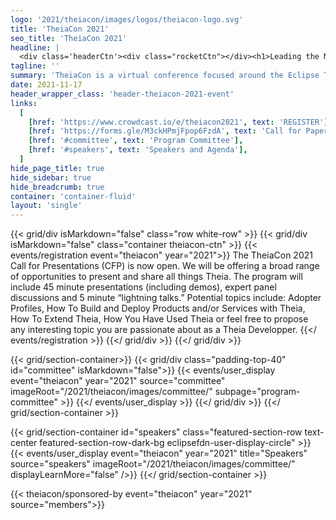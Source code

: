 ```yaml
---
logo: '2021/theiacon/images/logos/theiacon-logo.svg'
title: 'TheiaCon 2021'
seo_title: 'TheiaCon 2021'
headline: |
  <div class='headerCtn'><div class="rocketCtn"></div><h1>Leading the Next <br> Generation of Cloud <br> IDE Development</h1> <h2>Virtual Conference | November 17-18, 2021</h2></div>
tagline: ''
summary: 'TheiaCon is a virtual conference focused around the Eclipse Theia IDE ecosystem. It brings together a diverse group of Theia developers, adopters, and other contributors. The program will feature a mix of full-length talks, expert panel discussions and short ”lightning talks” focused on project insider, adopter, and broader ecosystem stories. This event is hosted by the Eclipse Foundation’s Cloud DevTools Working Group and is open to anyone interested in learning more about Cloud IDE development and the Theia project.'
date: 2021-11-17
header_wrapper_class: 'header-theiacon-2021-event'
links:
  [
    [href: 'https://www.crowdcast.io/e/theiacon2021', text: 'REGISTER'],
    [href: 'https://forms.gle/M3ckHPmjFpop6FzdA', text: 'Call for Papers'],
    [href: '#committee', text: 'Program Committee'],
    [href: '#speakers', text: 'Speakers and Agenda'],
  ]
hide_page_title: true
hide_sidebar: true
hide_breadcrumb: true
container: 'container-fluid'
layout: 'single'
---
```


{{< grid/div isMarkdown="false" class="row white-row" >}}
{{< grid/div isMarkdown="false" class="container theiacon-ctn" >}}
{{< events/registration event="theiacon" year="2021">}}
The TheiaCon 2021 Call for Presentations (CFP) is now open. We will be offering a broad range of opportunities to present and share all things Theia. The program will include 45 minute presentations (including demos), expert panel discussions and 5 minute “lightning talks.”  Potential topics include: Adopter Profiles, How To Build and Deploy Products and/or Services with Theia, How To Extend Theia, How You Have Used Theia or feel free to propose any interesting topic you are passionate about as a Theia Developper. 
{{</ events/registration >}}
{{</ grid/div >}}
{{</ grid/div >}}

<!-- Add user carousel for committee -->
{{< grid/section-container>}}
  {{< grid/div class="padding-top-40" id="committee" isMarkdown="false">}}
    {{< events/user_display event="theiacon" year="2021"  source="committee" imageRoot="/2021/theiacon/images/committee/" subpage="program-committee" >}}
    {{</ events/user_display >}}
  {{</ grid/div >}}
{{</ grid/section-container >}}

<!-- Add user carousel for speakers -->
{{< grid/section-container id="speakers" class="featured-section-row text-center featured-section-row-dark-bg eclipsefdn-user-display-circle" >}}
  {{< events/user_display event="theiacon" year="2021" title="Speakers" source="speakers" imageRoot="/2021/theiacon/images/committee/" displayLearnMore="false" />}}
{{</ grid/section-container >}}

<!-- Add sponsors section -->
{{< theiacon/sponsored-by event="theiacon" year="2021" source="members">}}